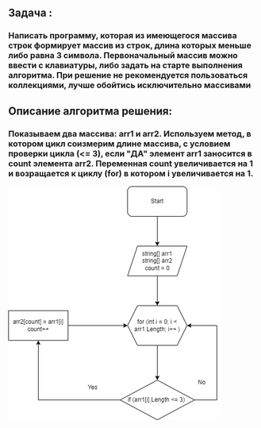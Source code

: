 ## Задача : 

### Написать программу, которая из имеющегося массива строк формирует массив из строк, длина которых меньше либо равна 3 символа. Первоначальный массив можно ввести с клавиатуры, либо задать на старте выполнения алгоритма. При решение не рекомендуется пользоваться коллекциями, лучше обойтись исключительно массивами

## Описание алгоритма решения:

### Показываем два массива: arr1 и arr2. Используем метод, в котором цикл соизмерим длине массива, с условием проверки цикла (<= 3), если "ДА" элемент arr1 заносится в count элемента arr2. Переменная сount увеличивается на 1 и возращается к циклу (for) в котором i увеличивается на 1.

![Нет Диаграммы](Diagramma.jpg)